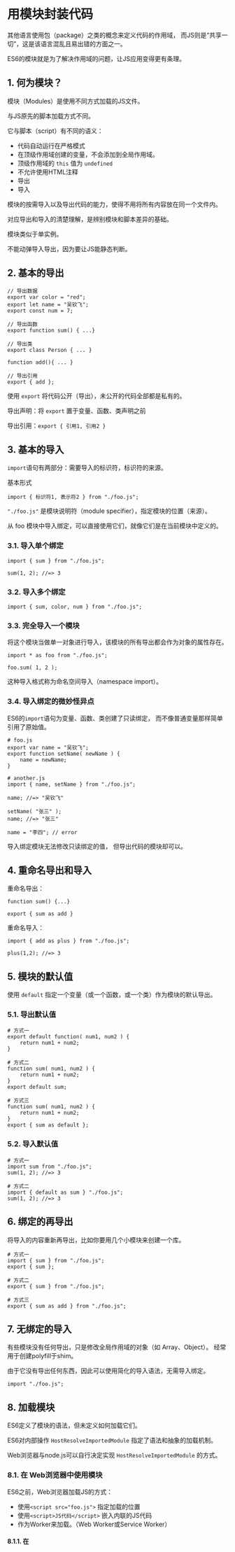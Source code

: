  # 用模块封装代码

其他语言使用包（package）之类的概念来定义代码的作用域，
而JS则是“共享一切”，这是该语言混乱且易出错的方面之一。

ES6的模块就是为了解决作用域的问题，让JS应用变得更有条理。

## 1. 何为模块？

模块（Modules）是使用不同方式加载的JS文件。

与JS原先的脚本加载方式不同。

它与脚本（script）有不同的语义：
* 代码自动运行在严格模式
* 在顶级作用域创建的变量，不会添加到全局作用域。
* 顶级作用域的 `this` 值为 `undefined`
* 不允许使用HTML注释
* 导出
* 导入

模块的按需导入以及导出代码的能力，使得不用将所有内容放在同一个文件内。

对应导出和导入的清楚理解，是辨别模块和脚本差异的基础。

模块类似于单实例。

不能动弹导入导出，因为要让JS能静态判断。

## 2. 基本的导出

    // 导出数据
    export var color = "red";
    export let name = "吴钦飞";
    export const num = 7;

    // 导出函数
    export function sum() { ...}

    // 导出类
    export class Person { ... }

    function add(){ ... }

    // 导出引用
    export { add };

使用 `export` 将代码公开（导出），未公开的代码全部都是私有的。

导出声明：将 `export` 置于变量、函数、类声明之前

导出引用：`export { 引用1, 引用2 }`

## 3. 基本的导入

`import`语句有两部分：需要导入的标识符，标识符的来源。

基本形式

    import { 标识符1, 表示符2 } from "./foo.js";

`"./foo.js"` 是模块说明符（module specifier），指定模块的位置（来源）。

从 foo 模块中导入绑定，可以直接使用它们，就像它们是在当前模块中定义的。


### 3.1. 导入单个绑定

    import { sum } from "./foo.js";

    sum(1, 2); //=> 3

### 3.2. 导入多个绑定

    import { sum, color, num } from "./foo.js";

### 3.3. 完全导入一个模块

将这个模块当做单一对象进行导入，该模块的所有导出都会作为对象的属性存在。

    import * as foo from "./foo.js";

    foo.sum( 1, 2 );

这种导入格式称为命名空间导入（namespace import）。

### 3.4. 导入绑定的微妙怪异点

ES6的`import`语句为变量、函数、类创建了只读绑定，
而不像普通变量那样简单引用了原始值。

    # foo.js
    export var name = "吴钦飞";
    export function setName( newName ) {
        name = newName;
    }

    # another.js
    import { name, setName } from "./foo.js";

    name; //=> "吴钦飞"

    setName( "张三" ); 
    name; //=> "张三"

    name = "李四"; // error

导入绑定模块无法修改只读绑定的值，
但导出代码的模块却可以。

## 4. 重命名导出和导入

重命名导出：

    function sum() {...}

    export { sum as add }

重命名导入：

    import { add as plus } from "./foo.js";

    plus(1,2); //=> 3

## 5. 模块的默认值

使用 `default` 指定一个变量（或一个函数，或一个类）作为模块的默认导出。

### 5.1. 导出默认值

    # 方式一
    export default function( num1, num2 ) {
        return num1 + num2;
    }

    # 方式二
    function sum( num1, num2 ) {
        return num1 + num2;
    }
    export default sum;

    # 方式三
    function sum( num1, num2 ) {
        return num1 + num2;
    }
    export { sum as default };

### 5.2. 导入默认值

    # 方式一
    import sum from "./foo.js";
    sum(1, 2); //=> 3

    # 方式二
    import { default as sum } "./foo.js";
    sum(1, 2); //=> 3

## 6. 绑定的再导出

将导入的内容重新再导出，比如你要用几个小模块来创建一个库。

    # 方式一
    import { sum } from "./foo.js";
    export { sum };

    # 方式二
    export { sum } from "./foo.js";

    # 方式三
    export { sum as add } from "./foo.js";

## 7. 无绑定的导入

有些模块没有任何导出，只是修改全局作用域的对象（如 Array、Object）。
经常用于创建polyfill于shim。

由于它没有导出任何东西，因此可以使用简化的导入语法，无需导入绑定。

    import "./foo.js";

## 8. 加载模块

ES6定义了模块的语法，但未定义如何加载它们。

ES6对内部操作 `HostResolveImportedModule` 指定了语法和抽象的加载机制。

Web浏览器与node.js可以自行决定实现 `HostResolveImportedModule` 的方式。

### 8.1. 在 Web浏览器中使用模块

ES6之前，Web浏览器加载JS的方式：
* 使用`<script src="foo.js">` 指定加载的位置
* 使用`<script>JS代码</script>` 嵌入内联的JS代码
* 作为Worker来加载。（Web Worker或Service Worker）

#### 8.1.1. 在 <script> 中使用模块

通过 `type="module"` 告知浏览这是模块而不是脚本。

方式一：

    # 载入一个模块文件
    <script type="module" src="foo.js"></script>

方式二：

    # 执行内联模块代码
    <script type="module">
        import { sum } from "./foo.js";
        sum(1, 2); //=> 3
    </script>

#### 8.1.2. 模块加载顺序

    <script type="module" src="./foo.js"></script>

    # foo.js
    import { sum } from "/another.js";

每个`import`都会触发一次fetch，在所有 `import` 导入的资源被加载与执行完毕之前，没有任何模块会被执行。

加载次序：
1. 下载并解析 `foo.js`
2. 递归 下载并解析 在 `foo.js` 中使用 `import` 导入的资源

加载完毕，在页面文档被解析完之前，都不会有任何代码被执行。
文档解析完毕后：
1. 递归执行 `foo.js` 导入的资源
2. 执行 `foo.js`

#### 8.1.3. 作为 worker 加载

    let worker = new Workder( "foo.js", {type: "module"});

### 8.2. 浏览器模块说明符

模块说明符（module specifier）指定模块的位置。

格式：
* 以 `/` 打头，表示从 根 目录解析
* 以 `./` 打头，表示从 当前 目录解析
* 以 `../` 打头，表示从 父级 目录解析
* URL

不使用以上格式的模块说明符都是无效的。

    // 无效
    import {sum} from "foo.js";

## 9. 总结

ES6为JS语言添加了模块，作为打包与封装功能的方式。

模块的行为异于脚本，它自身的顶级作用域不会影响到全局作用域，模块的`this`值为`undefined`。
为了实现这些行为，模块在被加载时使用了一种不同的方式。

使用 `<script type="module">` 加载模块文件，默认应用 `defer` 属性，即直到文档解析完毕才会执行。